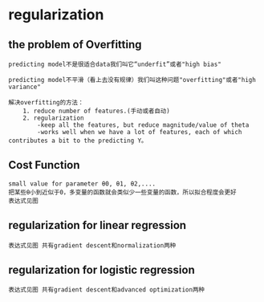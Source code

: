 # regularization
	
## the problem of Overfitting
	predicting model不是很适合data我们叫它“underfit”或者"high bias"

	predicting model不平滑（看上去没有规律）我们叫这种问题"overfitting"或者"high variance"

	解决overfitting的方法：
		1. reduce number of features.(手动或者自动)
		2. regularization 
			-keep all the features, but reduce magnitude/value of theta
			-works well when we have a lot of features, each of which contributes a bit to the predicting Y。

## Cost Function
	small value for parameter θ0, θ1, θ2,....
	把某些θ小到近似于0，多变量的函数就会类似少一些变量的函数，所以拟合程度会更好
	表达式见图

## regularization for linear regression
	表达式见图 共有gradient descent和normalization两种

## regularization for logistic regression
	表达式见图 共有gradient descent和advanced optimization两种